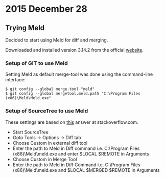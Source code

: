 # 2015 December 28  
 
## Trying Meld  
Decided to start using Meld for diff and merging.

Downloaded and installed version 3.14.2 from the official [website](http://meldmerge.org/).  

### Setup of GIT to use Meld   
Setting Meld as default merge-tool was done using the command-line interface:  
```
$ git config --global merge.tool "meld"  
$ git config --global mergetool.meld.path "C:\Program Files (x86)\Meld\Meld.exe"  
```

### Setup of SourceTree to use Meld  
These settings are based on [this](http://stackoverflow.com/a/21144229/686720) answer at stackoverflow.com.
- Start SourceTree  
- Goto Tools -> Options -> Diff tab  
- Choose Custom in external diff tool  
- Enter the path to Meld in Diff command i.e. C:\Program Files (x86)\Meld\meld.exe and enter $LOCAL $REMOTE in Arguments  
- Choose Custom in Merge Tool
- Enter the path to Meld in Diff Command i.e. C:\Program Files (x86)\Meld\meld.exe and $LOCAL $MERGED $REMOTE in Arguments  




